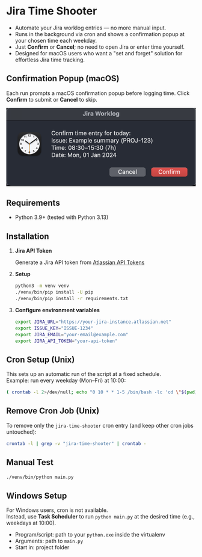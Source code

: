 # Jira Time Shooter

- Automate your Jira worklog entries — no more manual input.
- Runs in the background via cron and shows a confirmation popup at your chosen time each weekday.
- Just **Confirm** or **Cancel**; no need to open Jira or enter time yourself.
- Designed for macOS users who want a "set and forget" solution for effortless Jira time tracking.

## Confirmation Popup (macOS)
Each run prompts a macOS confirmation popup before logging time. Click **Confirm** to submit or **Cancel** to skip.

![Example popup](popup-example.png)

## Requirements
- Python 3.9+ (tested with Python 3.13)

## Installation

1. **Jira API Token**

   Generate a Jira API token from [Atlassian API Tokens](https://id.atlassian.com/manage-profile/security/api-tokens)

2. **Setup**

   ```bash
   python3 -m venv venv
   ./venv/bin/pip install -U pip
   ./venv/bin/pip install -r requirements.txt
   ```

3. **Configure environment variables**

   ```bash
   export JIRA_URL="https://your-jira-instance.atlassian.net"
   export ISSUE_KEY="ISSUE-1234" 
   export JIRA_EMAIL="your-email@example.com"
   export JIRA_API_TOKEN="your-api-token"
   ```

## Cron Setup (Unix)
This sets up an automatic run of the script at a fixed schedule.  
Example: run every weekday (Mon–Fri) at 10:00:
```bash
( crontab -l 2>/dev/null; echo "0 10 * * 1-5 /bin/bash -lc 'cd \"$(pwd)\" && \"$(pwd)/venv/bin/python\" main.py >> \"$(pwd)/cron.log\" 2>&1'" ) | crontab -
```

## Remove Cron Job (Unix)
To remove only the `jira-time-shooter` cron entry (and keep other cron jobs untouched):

```bash
crontab -l | grep -v "jira-time-shooter" | crontab -
```

## Manual Test
```bash
./venv/bin/python main.py
```


## Windows Setup
For Windows users, cron is not available.  
Instead, use **Task Scheduler** to run `python main.py` at the desired time (e.g., weekdays at 10:00).  
- Program/script: path to your `python.exe` inside the virtualenv  
- Arguments: path to `main.py`  
- Start in: project folder
